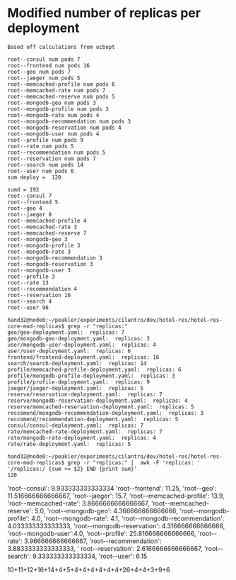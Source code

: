# Modified number of replicas per deployment

```
Based off calculations from ucbopt

root--consul num pods 7
root--frontend num pods 16
root--geo num pods 7
root--jaeger num pods 5
root--memcached-profile num pods 6
root--memcached-rate num pods 7
root--memcached-reserve num pods 5
root--mongodb-geo num pods 3
root--mongodb-profile num pods 3
root--mongodb-rate num pods 4
root--mongodb-recommendation num pods 3
root--mongodb-reservation num pods 4
root--mongodb-user num pods 4
root--profile num pods 9
root--rate num pods 5
root--recommendation num pods 5
root--reservation num pods 7
root--search num pods 14
root--user num pods 6
sum deploy =  120

sumd = 192
root--consul 7
root--frontend 5
root--geo 4
root--jaeger 8
root--memcached-profile 4
root--memcached-rate 3
root--memcached-reserve 7
root--mongodb-geo 3
root--mongodb-profile 3
root--mongodb-rate 3
root--mongodb-recommendation 3
root--mongodb-reservation 3
root--mongodb-user 3
root--profile 3
root--rate 13
root--recommendation 4
root--reservation 16
root--search 4
root--user 96

hand32@node0:~/peakler/experiments/cilantro/dev/hotel-res/hotel-res-core-mod-replicas$ grep -r "replicas:"
geo/geo-deployment.yaml:  replicas: 7
geo/mongodb-geo-deployment.yaml:  replicas: 3
user/mongodb-user-deployment.yaml:  replicas: 4
user/user-deployment.yaml:  replicas: 6
frontend/frontend-deployment.yaml:  replicas: 16
search/search-deployment.yaml:  replicas: 14
profile/memcached-profile-deployment.yaml:  replicas: 6
profile/mongodb-profile-deployment.yaml:  replicas: 3
profile/profile-deployment.yaml:  replicas: 9
jaeger/jaeger-deployment.yaml:  replicas: 5
reserve/reservation-deployment.yaml:  replicas: 7
reserve/mongodb-reservation-deployment.yaml:  replicas: 4
reserve/memcached-reservation-deployment.yaml:  replicas: 5
reccomend/mongodb-recommendation-deployment.yaml:  replicas: 3
reccomend/recommendation-deployment.yaml:  replicas: 5
consul/consul-deployment.yaml:  replicas: 7
rate/memcached-rate-deployment.yaml:  replicas: 7
rate/mongodb-rate-deployment.yaml:  replicas: 4
rate/rate-deployment.yaml:  replicas: 5

hand32@node0:~/peakler/experiments/cilantro/dev/hotel-res/hotel-res-core-mod-replicas$ grep -r "replicas:" |  awk -F 'replicas: ' '/replicas:/ {sum += $2} END {print sum}'
120
```

'root--consul': 9.933333333333334
'root--frontend': 11.25,
'root--geo': 11.516666666666667,
'root--jaeger': 15.7,
'root--memcached-profile': 13.9,
'root--memcached-rate': 3.8666666666666667,
'root--memcached-reserve': 5.0,
'root--mongodb-geo': 4.366666666666666,
'root--mongodb-profile': 4.0,
'root--mongodb-rate': 4.1,
'root--mongodb-recommendation': 4.033333333333333,
'root--mongodb-reservation': 4.316666666666666,
'root--mongodb-user':4.0,
'root--profile': 25.816666666666666,
'root--rate': 3.966666666666667,
'root--recommendation': 3.8833333333333333, '
root--reservation': 2.6166666666666667,
'root--search': 9.333333333333334,
'root--user': 6.15

10+11+12+16+14+4+5+4+4+4+4+4+4+26+4+4+3+9+6